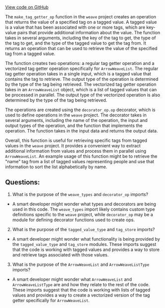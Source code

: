 [View code on GitHub](https://github.com/wandb/weave/weave/language_features/tagging/make_tag_getter_op.py)

The `make_tag_getter_op` function in the `weave` project creates an operation that returns the value of a specified tag on a tagged value. A tagged value is a value that has been associated with one or more tags, which are key-value pairs that provide additional information about the value. The function takes in several arguments, including the key of the tag to get, the type of the tag to get, and the type of the tagged value to get the tag from. It returns an operation that can be used to retrieve the value of the specified tag from a tagged value.

The function creates two operations: a regular tag getter operation and a vectorized tag getter operation specifically for `ArrowWeaveList`. The regular tag getter operation takes in a single input, which is a tagged value that contains the tag to retrieve. The output type of the operation is determined by the type of the tag being retrieved. The vectorized tag getter operation takes in an `ArrowWeaveList` object, which is a list of tagged values that can be processed in parallel. The output type of the vectorized operation is also determined by the type of the tag being retrieved.

The operations are created using the `decorator_op.op` decorator, which is used to define operations in the `weave` project. The decorator takes in several arguments, including the name of the operation, the input and output types of the operation, and the function that implements the operation. The function takes in the input data and returns the output data.

Overall, this function is useful for retrieving specific tags from tagged values in the `weave` project. It provides a convenient way to extract additional information from values and process them in parallel using `ArrowWeaveList`. An example usage of this function might be to retrieve the "name" tag from a list of tagged values representing people and use that information to sort the list alphabetically by name.
## Questions: 
 1. What is the purpose of the `weave_types` and `decorator_op` imports?
- A smart developer might wonder what types and decorators are being used in this code. The `weave_types` import likely contains custom type definitions specific to the `weave` project, while `decorator_op` may be a module for defining decorator functions used to create ops.

2. What is the purpose of the `tagged_value_type` and `tag_store` imports?
- A smart developer might wonder what functionality is being provided by the `tagged_value_type` and `tag_store` modules. These imports suggest that the code is working with tagged values and provides a way to store and retrieve tags associated with those values.

3. What is the purpose of the `ArrowWeaveList` and `ArrowWeaveListType` imports?
- A smart developer might wonder what `ArrowWeaveList` and `ArrowWeaveListType` are and how they relate to the rest of the code. These imports suggest that the code is working with lists of tagged values and provides a way to create a vectorized version of the tag getter specifically for `ArrowWeaveList`.